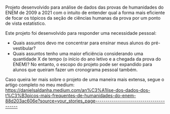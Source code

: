 Projeto desenvolvido para análise de dados das provas de humanidades do ENEM de 2009 a 2021 com o intuito de entender qual a forma mais eficiente de focar os tópicos da seção de ciências humanas da prova por um ponto de vista estatístico.

Este projeto foi desenvolvido para responder uma necessidade pessoal: 
- Quais assuntos devo me concentrar para ensinar meus alunos do pré-vestibular? 
- Quais assuntos tenho uma maior eficiência considerando uma quantidade X de tempo (o início do ano letivo e a chegada da prova do ENEM)? No entanto, o escopo do projeto pode ser expandido para alunos que queiram fazer um cronograma pessoal também.

Caso queira ler mais sobre o projeto de uma maneira mais extensa, segue o artigo completo no meu medium:
https://danielsaldanha.medium.com/an%C3%A1lise-dos-dados-dos-t%C3%B3picos-mais-frequentes-de-humanidades-do-enem-88d203ac606e?source=your_stories_page----------------------------------------
